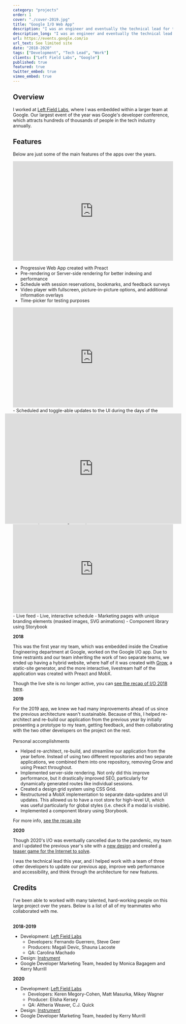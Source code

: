 ```yaml
---
category: "projects"
order: 1
cover: "./cover-2019.jpg"
title: "Google I/O Web App"
description: "I was an engineer and eventually the technical lead for the annual Google developer conference web application over the span of three years."
description_long: "I was an engineer and eventually the technical lead for the annual Google developer conference web application over the span of three years. This app provided attendees and livestream viewers information about the event, the ability to create their own schedule, an interactive map, and a livestream."
url: https://events.google.com/io
url_text: See limited site
date: "2018-2020"
tags: ["Development", "Tech Lead", "Work"]
clients: ["Left Field Labs", "Google"]
published: true
featured: true
twitter_embed: true
vimeo_embed: true
---
```


## Overview

I worked at [Left Field Labs](//leftfieldlabs.com), where I was embedded within a larger team at Google. Our largest event of the year was Google's developer conference, which attracts hundreds of thousands of people in the tech industry annually.

## Features

Below are just some of the main features of the apps over the years.

<div class="iframe-video" style="padding:61.94% 0 0 0;position:relative;"><iframe src="https://player.vimeo.com/video/477785483?autoplay=1&loop=1&title=0&byline=0&portrait=0&mute=1" style="position:absolute;top:0;left:0;width:100%;height:100%;" frameborder="0" allow="autoplay;" allowfullscreen></iframe></div>

- Progressive Web App created with Preact
- Pre-rendering or Server-side rendering for better indexing and performance
- Schedule with session reservations, bookmarks, and feedback surveys
- Video player with fullscreen, picture-in-picture options, and additional information overlays
- Time-picker for testing purposes
<div class="iframe-video" style="padding:62.34% 0 0 0;position:relative;"><iframe src="https://player.vimeo.com/video/477785412?autoplay=1&loop=1&title=0&byline=0&portrait=0&mute=1" style="position:absolute;top:0;left:0;width:100%;height:100%;margin-top:-1px;" frameborder="0" allow="autoplay;" allowfullscreen></iframe></div>
- Scheduled and toggle-able updates to the UI during the days of the conference
- Dynamic, deep-linked modals for both sessions and speakers
<div class="iframe-video" style="padding:62.34% 0 0 0;position:relative;"><iframe src="https://player.vimeo.com/video/477785477?autoplay=1&loop=1&title=0&byline=0&portrait=0&mute=1" style="position:absolute;top:0;left:0;width:100%;height:100%;transform:scale(1.1);" frameborder="0" allow="autoplay;" allowfullscreen></iframe></div>
- Interactive, custom-designed map
<div class="iframe-video" style="padding:55.34% 0 0 0;position:relative;"><iframe src="https://player.vimeo.com/video/477694428?autoplay=1&loop=1&title=0&byline=0&portrait=0&mute=1" style="position:absolute;top:0;left:0;width:100%;height:100%;" frameborder="0" allow="autoplay;" allowfullscreen></iframe></div>
- Live feed
- Live, interactive schedule
- Marketing pages with unique branding elements (masked images, SVG animations)
- Component library using Storybook

**2018**

This was the first year my team, which was embedded inside the Creative Engineering department at Google, worked on the Google I/O app. Due to time restraints and our team inheriting the work of two separate teams, we ended up having a hybrid website, where half of it was created with [Grow](//grow.io), a static-site generator, and the more interactive, livestream half of the application was created with Preact and MobX.

Though the live site is no longer active, you can [see the recap of I/O 2018 here](https://events.google.com/io2018/).

**2019**

For the 2019 app, we knew we had many improvements ahead of us since the previous architecture wasn't sustainable. Because of this, I helped re-architect and re-build our application from the previous year by initially presenting a prototype to my team, getting feedback, and then collaborating with the two other developers on the project on the rest.
<br><br>
Personal accomplishments

- Helped re-architect, re-build, and streamline our application from the year before. Instead of using two different repositories and two separate applications, we combined them into one repository, removing Grow and using Preact throughout.
- Implemented server-side rendering. Not only did this improve performance, but it drastically improved SEO, particularly for dynamically generated routes like individual sessions.
- Created a design grid system using CSS Grid.
- Restructured a MobX implementation to separate data-updates and UI updates. This allowed us to have a root store for high-level UI, which was useful particularly for global styles (i.e. check if a modal is visible).
- Implemented a component library using Storybook.

For more info, [see the recap site](//events.google.com/io2019)

**2020**

Though 2020's I/O was eventually cancelled due to the pandemic, my team and I updated the previous year's site with a [new design](//events.google.com/io) and created [a teaser game for the Internet to solve](/projects/google-io-collaboration-of-the-cosmos).

I was the technical lead this year, and I helped work with a team of three other developers to update our previous app, improve web performance and accessibility, and think through the architecture for new features.

## Credits

I've been able to worked with many talented, hard-working people on this large project over the years. Below is a list of all of my teammates who collaborated with me.
<br><br>

**2018-2019**

- Development: [Left Field Labs](//leftfieldlabs.com)
  - Developers: Fernando Guerrero, Steve Geer
  - Producers: Magali Devic, Shauna Lacoste
  - QA: Carolina Machado
- Design: [Instrument](//www.instrument.com/)
- Google Developer Marketing Team, headed by Monica Bagagem and Kerry Murrill

**2020**

- Development: [Left Field Labs](//leftfieldlabs.com)
  - Developers: Keren Megory-Cohen, Matt Masurka, Mikey Wagner
  - Producer: Elisha Kersey
  - QA: Altheria Weaver, C.J. Quick
- Design: [Instrument](//www.instrument.com/)
- Google Developer Marketing Team, headed by Kerry Murrill
